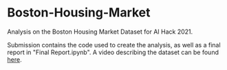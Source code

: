 # Boston-Housing-Market
Analysis on the Boston Housing Market Dataset for AI Hack 2021.

Submission contains the code used to create the analysis, as well as a final report in "Final Report.ipynb". A video describing the dataset can be found [here](https://youtu.be/om1Ws6aN1yg).

